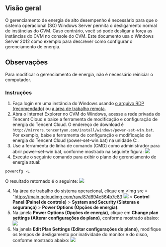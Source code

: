 ## Visão geral

O gerenciamento de energia de alto desempenho é necessário para que o sistema operacional (SO) Windows Server permita o desligamento normal de instâncias do CVM. Caso contrário, você só pode desligar à força as instâncias do CVM no console do CVM. Este documento usa o Windows Server 2012 como exemplo para descrever como configurar o gerenciamento de energia.

## Observações

Para modificar o gerenciamento de energia, não é necessário reiniciar o computador.

### Instruções

1. Faça login em uma instância do Windows usando [o arquivo RDP (recomendado)](https://intl.cloud.tencent.com/document/product/213/5435) ou [a área de trabalho remota](https://intl.cloud.tencent.com/document/product/213/32498).
2. Abra o Internet Explorer no CVM do Windows, acesse a rede privada do Tencent Cloud e baixe a ferramenta de modificação e configuração de energia do Tencent Cloud.
O endereço de download é `http://mirrors.tencentyun.com/install/windows/power-set-win.bat`.
Por exemplo, baixe a ferramenta de configuração e modificação de energia do Tencent Cloud (power-set-win.bat) na unidade C:.
3. Use a ferramenta de linha de comando (CMD) como administrador para abrir power-set-win.bat, conforme mostrado na seguinte figura:
![](https://main.qcloudimg.com/raw/22f81122e1188fc83ed4b1100a7469bc.png)
4. Execute o seguinte comando para exibir o plano de gerenciamento de energia atual:
```
powercfg -L
```
O resultado retornado é o seguinte:
 ![](https://main.qcloudimg.com/raw/54ceb4faddc8745b30556621268ac318.png)

4. Na área de trabalho do sistema operacional, clique em <img src = "https://main.qcloudimg.com/raw/87d894e564b7e83 <img src="https://main.qcloudimg.com/raw/87d894e564b7e837d9f478298cf2e292.png" style="margin: 0;"> > **Control Panel (Painel de controle)** > **System and Security (Sistema e segurança)** > **Power Options (Opções de energia)**.
5. Na janela **Power Options (Opções de energia)**, clique em **Change plan settings (Alterar configurações do plano)**, conforme mostrado abaixo:
![](https://main.qcloudimg.com/raw/54183c1f9d914789b986781b8a4da6ec.png)
6. Na janela **Edit Plan Settings (Editar configurações do plano)**, modifique os tempos de desligamento por inatividade do monitor e do disco, conforme mostrado abaixo:
 ![](https://main.qcloudimg.com/raw/f0b7f447d90fe50ef829a10dab0029c6.png)

